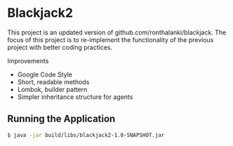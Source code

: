 # Blackjack2

This project is an updated version of github.com/ronthalanki/blackjack.
The focus of this project is to re-implement the functionality of the previous project with better coding practices.

Improvements
* Google Code Style
* Short, readable methods
* Lombok, builder pattern
* Simpler inheritance structure for agents

## Running the Application

```bash
$ java -jar build/libs/blackjack2-1.0-SNAPSHOT.jar
```

